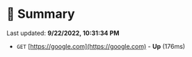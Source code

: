 # 📖 Summary
Last updated: **9/22/2022, 10:31:34 PM**

- `GET` [https://google.com](https://google.com) - **Up** (176ms)
